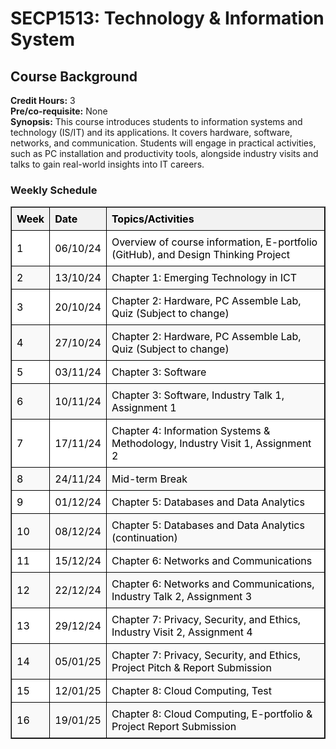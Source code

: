 <!DOCTYPE html>
<html lang="en">
<head>
    <meta charset="UTF-8">
    <meta name="viewport" content="width=device-width, initial-scale=1.0">
</head>
<body>
    <h1>SECP1513: Technology & Information System</h1>
    <h2>Course Background</h2>
    <p>
        <strong>Credit Hours:</strong> 3<br>
        <strong>Pre/co-requisite:</strong> None<br>
        <strong>Synopsis:</strong> 
        This course introduces students to information systems and technology (IS/IT) and its applications. 
        It covers hardware, software, networks, and communication. Students will engage in practical activities, 
        such as PC installation and productivity tools, alongside industry visits and talks to gain real-world insights into IT careers. 
    </p>
    <h3>Weekly Schedule</h3>
    <table border="1" style="border-collapse: collapse; width: 100%; text-align: left;">
        <thead>
            <tr style="background-color: #f2f2f2; color: black;">
                <th style="border: 1px solid black; padding: 8px;">Week</th>
                <th style="border: 1px solid black; padding: 8px;">Date</th>
                <th style="border: 1px solid black; padding: 8px;">Topics/Activities</th>
            </tr>
        </thead>
        <tbody>
            <tr style="background-color: white; color: black;">
                <td style="border: 1px solid black; padding: 8px;">1</td>
                <td style="border: 1px solid black; padding: 8px;">06/10/24</td>
                <td style="border: 1px solid black; padding: 8px;">Overview of course information, E-portfolio (GitHub), and Design Thinking Project</td>
            </tr>
            <tr style="background-color: #f9f9f9; color: black;">
                <td style="border: 1px solid black; padding: 8px;">2</td>
                <td style="border: 1px solid black; padding: 8px;">13/10/24</td>
                <td style="border: 1px solid black; padding: 8px;">Chapter 1: Emerging Technology in ICT</td>
            </tr>
            <tr style="background-color: white; color: black;">
                <td style="border: 1px solid black; padding: 8px;">3</td>
                <td style="border: 1px solid black; padding: 8px;">20/10/24</td>
                <td style="border: 1px solid black; padding: 8px;">Chapter 2: Hardware, PC Assemble Lab, Quiz (Subject to change)</td>
            </tr>
            <tr style="background-color: #f9f9f9; color: black;">
                <td style="border: 1px solid black; padding: 8px;">4</td>
                <td style="border: 1px solid black; padding: 8px;">27/10/24</td>
                <td style="border: 1px solid black; padding: 8px;">Chapter 2: Hardware, PC Assemble Lab, Quiz (Subject to change)</td>
            </tr>
            <tr style="background-color: white; color: black;">
                <td style="border: 1px solid black; padding: 8px;">5</td>
                <td style="border: 1px solid black; padding: 8px;">03/11/24</td>
                <td style="border: 1px solid black; padding: 8px;">Chapter 3: Software</td>
            </tr>
            <tr style="background-color: #f9f9f9; color: black;">
                <td style="border: 1px solid black; padding: 8px;">6</td>
                <td style="border: 1px solid black; padding: 8px;">10/11/24</td>
                <td style="border: 1px solid black; padding: 8px;">Chapter 3: Software, Industry Talk 1, Assignment 1</td>
            </tr>
            <tr style="background-color: white; color: black;">
                <td style="border: 1px solid black; padding: 8px;">7</td>
                <td style="border: 1px solid black; padding: 8px;">17/11/24</td>
                <td style="border: 1px solid black; padding: 8px;">Chapter 4: Information Systems & Methodology, Industry Visit 1, Assignment 2</td>
            </tr>
            <tr style="background-color: #f9f9f9; color: black;">
                <td style="border: 1px solid black; padding: 8px;">8</td>
                <td style="border: 1px solid black; padding: 8px;">24/11/24</td>
                <td style="border: 1px solid black; padding: 8px;">Mid-term Break</td>
            </tr>
            <tr style="background-color: white; color: black;">
                <td style="border: 1px solid black; padding: 8px;">9</td>
                <td style="border: 1px solid black; padding: 8px;">01/12/24</td>
                <td style="border: 1px solid black; padding: 8px;">Chapter 5: Databases and Data Analytics</td>
            </tr>
            <tr style="background-color: #f9f9f9; color: black;">
                <td style="border: 1px solid black; padding: 8px;">10</td>
                <td style="border: 1px solid black; padding: 8px;">08/12/24</td>
                <td style="border: 1px solid black; padding: 8px;">Chapter 5: Databases and Data Analytics (continuation)</td>
            </tr>
            <tr style="background-color: white; color: black;">
                <td style="border: 1px solid black; padding: 8px;">11</td>
                <td style="border: 1px solid black; padding: 8px;">15/12/24</td>
                <td style="border: 1px solid black; padding: 8px;">Chapter 6: Networks and Communications</td>
            </tr>
            <tr style="background-color: #f9f9f9; color: black;">
                <td style="border: 1px solid black; padding: 8px;">12</td>
                <td style="border: 1px solid black; padding: 8px;">22/12/24</td>
                <td style="border: 1px solid black; padding: 8px;">Chapter 6: Networks and Communications, Industry Talk 2, Assignment 3</td>
            </tr>
            <tr style="background-color: white; color: black;">
                <td style="border: 1px solid black; padding: 8px;">13</td>
                <td style="border: 1px solid black; padding: 8px;">29/12/24</td>
                <td style="border: 1px solid black; padding: 8px;">Chapter 7: Privacy, Security, and Ethics, Industry Visit 2, Assignment 4</td>
            </tr>
            <tr style="background-color: #f9f9f9; color: black;">
                <td style="border: 1px solid black; padding: 8px;">14</td>
                <td style="border: 1px solid black; padding: 8px;">05/01/25</td>
                <td style="border: 1px solid black; padding: 8px;">Chapter 7: Privacy, Security, and Ethics, Project Pitch & Report Submission</td>
            </tr>
            <tr style="background-color: white; color: black;">
                <td style="border: 1px solid black; padding: 8px;">15</td>
                <td style="border: 1px solid black; padding: 8px;">12/01/25</td>
                <td style="border: 1px solid black; padding: 8px;">Chapter 8: Cloud Computing, Test</td>
            </tr>
            <tr style="background-color: #f9f9f9; color: black;">
                <td style="border: 1px solid black; padding: 8px;">16</td>
                <td style="border: 1px solid black; padding: 8px;">19/01/25</td>
                <td style="border: 1px solid black; padding: 8px;">Chapter 8: Cloud Computing, E-portfolio & Project Report Submission</td>
            </tr>
        </tbody>
    </table>
</body>
</html>
